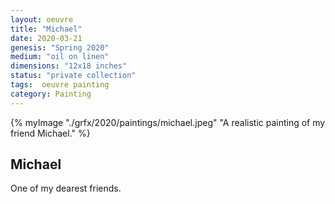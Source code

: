 ```yaml
---
layout: oeuvre 
title: "Michael"
date: 2020-03-21
genesis: "Spring 2020"
medium: "oil on linen"
dimensions: "12x18 inches"
status: "private collection" 
tags:  oeuvre painting 
category: Painting 
---
```



{% myImage "./grfx/2020/paintings/michael.jpeg" "A realistic painting of my friend Michael." %}

## Michael 

One of my dearest friends.
